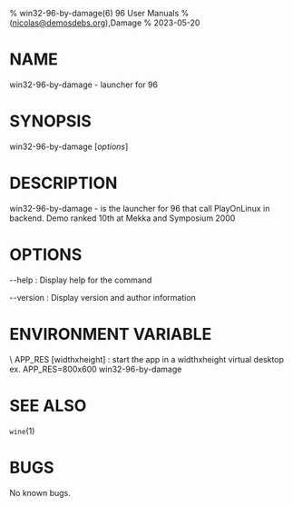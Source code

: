 % win32-96-by-damage(6) 96 User Manuals
%  (nicolas@demosdebs.org),Damage
% 2023-05-20

# NAME
win32-96-by-damage - launcher for 96

# SYNOPSIS
win32-96-by-damage [*options*]

# DESCRIPTION
win32-96-by-damage - is the launcher for 96 that call PlayOnLinux in backend.
Demo ranked 10th at Mekka and Symposium 2000

# OPTIONS
\--help
:   Display help for the command

\--version
:   Display version and author information

# ENVIRONMENT VARIABLE
\ APP_RES [widthxheight]
:	start the app in a widthxheight virtual desktop  
	ex. APP_RES=800x600 win32-96-by-damage
	
# SEE ALSO
`wine`(1)

# BUGS
No known bugs.
